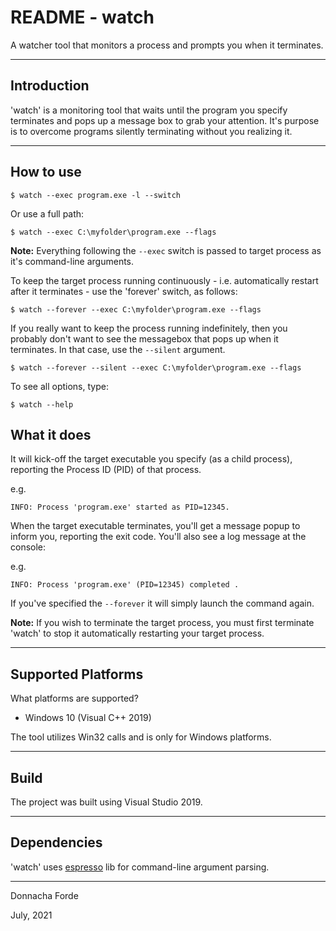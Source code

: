 # README - watch
A watcher tool that monitors a process and prompts you when it terminates. 

***
## Introduction

'watch' is a monitoring tool that waits until the program you specify terminates and pops up a message box to grab your attention. It's purpose is to overcome programs silently terminating without you realizing it. 




***
## How to use
	$ watch --exec program.exe -l --switch

Or use a full path:

	$ watch --exec C:\myfolder\program.exe --flags


__Note:__ Everything following the `--exec` switch is passed to target process as it's command-line arguments.

To keep the target process running continuously - i.e. automatically restart after it terminates - use the 'forever' switch, as follows:

	$ watch --forever --exec C:\myfolder\program.exe --flags

If you really want to keep the process running indefinitely, then you probably don't want to see the messagebox that pops up when it terminates. In that case, use the `--silent` argument. 

	$ watch --forever --silent --exec C:\myfolder\program.exe --flags


To see all options, type:

	$ watch --help


## What it does

It will kick-off the target executable you specify (as a child process), reporting the Process ID (PID) of that process.

e.g.

	INFO: Process 'program.exe' started as PID=12345.




When the target executable terminates, you'll get a message popup to inform you, reporting the exit code. You'll also see a log message at the console:

e.g.

	INFO: Process 'program.exe' (PID=12345) completed .


If you've specified the `--forever` it will simply launch the command again. 

__Note:__ If you wish to terminate the target process, you must first terminate 'watch' to stop it automatically restarting your target process.

***
## Supported Platforms


What platforms are supported?

* Windows 10 (Visual C++ 2019)


The tool utilizes Win32 calls and is only for Windows platforms. 

***
## Build 

The project was built using Visual Studio 2019. 


***
## Dependencies

'watch' uses [espresso](https://github.com/donnachaforde/espresso) lib for command-line argument parsing. 

***
Donnacha Forde

July, 2021

